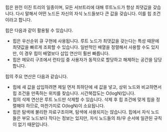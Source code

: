 힙은 완전 이진 트리의 일종이며, 모든 서브트리에 대해 루트노드가 항상 최댓값을 갖습니다. 다시 말해서 어떤 노드든 자신의 자식 노드들보다 큰 값을 갖습니다. 이를 힙 조건이라고 합니다.

힙은 다음과 같이 활용될 수 있습니다.

- 힙은 우선순위 큐 구현에 사용됩니다. 루트 노드가 최댓값을 갖는다는 특성 때문에 최댓값을 빠르게 조회할 수 있습니다. 일반적인 배열을 정렬해서 사용할 수도 있지만, 이 경우 힙이 배열보다 삽입 연산이 훨씬 빠릅니다.
- 힙은 메모리 구조에서 런타임 중 사용자가 동적으로 할당하고 해제하는 공간을 담당합니다.

힙의 주요 연산은 다음과 같습니다.

- 힙에 새 값을 삽입하려면 제일 먼저 최하단에 새 값을 넣고, 상위 노드와 비교하면서 힙 조건을 만족하는 위치를 찾습니다. 시간복잡도는 O(logN)입니다.
- 힙의 삭제 연산은 루트 노드만 삭제할 수 있습니다. 삭제 후 힙 조건에 맞게 힙을 정렬해야 하므로, 마찬가지로 O(logN)이 소요됩니다.
- 힙은 탐색에 불리한 자료구조이며, 탐색에 사용되지는 않습니다. 힙에서 자식 노드들은 부모 노드보다 작다는 정보는 있지만, 자식 노드들의 좌/우 순서에 일관된 규칙이 없기 때문입니다.
